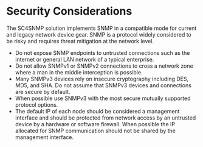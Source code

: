 # Security Considerations

The SC4SNMP solution implements SNMP in a compatible mode for current and legacy network device gear.
SNMP is a protocol widely considered to be risky and requires threat mitigation at the network level.

* Do not expose SNMP endpoints to untrusted connections such as the internet or general LAN network of a typical enterprise.
* Do not allow SNMPv1 or SNMPv2 connections to cross a network zone where a man in the middle interception is possible.
* Many SNMPv3 devices rely on insecure cryptography including DES, MD5, and SHA. Do not assume that SNMPv3 devices and connections are secure by default.
* When possible use SNMPv3 with the most secure mutually supported protocol options. 
* The default IP of each node should be considered a management interface and should be protected from network
access by an untrusted device by a hardware or software firewall. When possible the IP allocated for SNMP communication should not be shared by the management interface.
